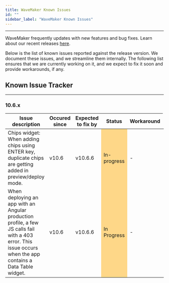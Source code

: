 ```yaml
---
title: WaveMaker Known Issues
id: ""
sidebar_label: "WaveMaker Known Issues"
---
```

---

WaveMaker frequently updates with new features and bug fixes. Learn about our recent releases [here](/learn/wavemaker-release-notes).

Below is the list of known issues reported against the release version. We document these issues, and we streamline them internally. The following list ensures that we are currently working on it, and we expect to fix it soon and provide workarounds, if any.

## Known Issue Tracker

---

### 10.6.x

|Issue description|Occured since|Expected to fix by|Status|Workaround|
|---|---|---|---|---|
|Chips widget: When adding chips using ENTER key, duplicate chips are getting added in preview/deploy mode.|v10.6 | v10.6.6 <td bgcolor="FED788"> In-progress|-  |
|When deploying an app with an Angular production profile, a few JS calls fail with a 403 error. This issue occurs when the app contains a Data Table widget.| v10.6|v10.6.6 <td bgcolor="FED788"> In Progress|-|

